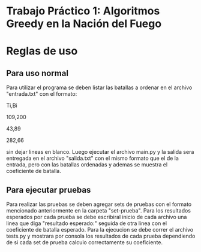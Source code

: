 # Trabajo Práctico 1: Algoritmos Greedy en la Nación del Fuego

# Reglas de uso

## Para uso normal

Para utilizar el programa se deben listar las batallas a ordenar en el archivo "entrada.txt" con el formato:

Ti,Bi

109,200

43,89

282,66

sin dejar lineas en blanco. Luego ejecutar el archivo main.py y la salida sera entregada en el archivo "salida.txt"
con el mismo formato que el de la entrada, pero con las batallas ordenadas y ademas se muestra el coeficiente de batalla.


## Para ejecutar pruebas

Para realizar las pruebas se deben agregar sets de pruebas con el formato mencionado anteriormente en la carpeta "set-prueba".
Para los resultados esperados por cada prueba se debe escribiral inicio de cada archivo una linea que diga "resultado esperado:"
seguida de otra linea con el coeficiente de batalla esperado. Para la ejecucion se debe correr el archivo tests.py y mostrara por consola 
los resultados de cada prueba dependiendo de si cada set de prueba calculo correctamente su coeficiente.
